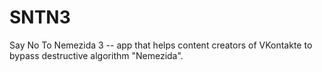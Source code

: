 # SNTN3
Say No To Nemezida 3 -- app that helps content creators of VKontakte to bypass destructive algorithm "Nemezida".
